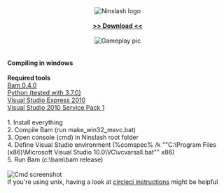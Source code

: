 <div align="center">
<img alt="Ninslash logo" src="http://ninslash.com/png/logo.png" /><br>
<br>
<a href="http://ninslash.com/download/"><strong>&gt;&gt; Download &lt;&lt;</strong></a><br>
<br>
<img alt="Gameplay pic" src="http://ninslash.com/png/0.4.4.png" /><br>
</div>
<br>
<br>
<strong>Compiling in windows</strong><br>
<br>
<strong>Required tools</strong><br>
<a href="http://ninslash.com/tools/bam-0.4.0.zip">Bam 0.4.0</a><br>
<a href="https://www.python.org/downloads/">Python (tested with 3.7.0)</a><br>
<a href="https://visualstudio.microsoft.com/vs/older-downloads/">Visual Studio Express 2010</a><br>
<a href="https://visualstudio.microsoft.com/vs/older-downloads/">Visual Studio 2010 Service Pack 1</a><br>
<br>
1. Install everything<br>
2. Compile Bam (run make_win32_msvc.bat)<br>
3. Open console (cmd) in Ninslash root folder<br>
4. Define Visual Studio environment (%comspec% /k ""C:\Program Files (x86)\Microsoft Visual Studio 10.0\VC\vcvarsall.bat"" x86)<br>
5. Run Bam (c:\bam\bam release)<br>
<br>
<img alt="Cmd screenshot" src="http://ninslash.com/tools/compile.png" /><br>
If you're using unix, having a look at <a href="https://github.com/Siile/Ninslash/blob/master/circle.yml">circleci instructions</a> might be helpful<br>